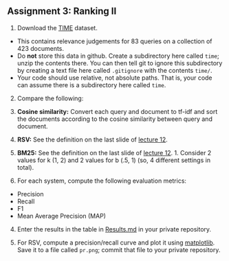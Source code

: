 ## Assignment 3: Ranking II

1. Download the [TIME](http://ir.dcs.gla.ac.uk/resources/test_collections/time/) dataset. 
  - This contains relevance judgements for 83 queries on a collection of 423 documents.
  - Do **not** store this data in github. Create a subdirectory here called `time`; unzip the contents there. You can then tell git to ignore this subdirectory by creating a text file here called `.gitignore` with the contents `time/`.
  - Your code should use relative, not absolute paths. That is, your code can assume there is a subdirectory here called `time`.

2.  Compare the following:
  1. **Cosine similarity:** Convert each query and document to tf-idf and sort the documents according to the cosine similarity between query and document.
  2. **RSV:** See the definition on the last slide of [lecture 12](https://github.com/iit-cs429/main/tree/master/lectures/lec12).
  3. **BM25:** See the definition on the last slide of [lecture 12](https://github.com/iit-cs429/main/tree/master/lectures/lec12).
    1. Consider 2 values for k (1, 2) and 2 values for b (.5, 1) (so, 4 different settings in total). 

3. For each system, compute the following evaluation metrics:
  - Precision
  - Recall
  - F1
  - Mean Average Precision (MAP)
  
4. Enter the results in the table in [Results.md](Results.md) in your private repository.

5. For RSV, compute a precision/recall curve and plot it using [matplotlib](http://matplotlib.org/). Save it to a file called `pr.png`; commit that file to your private repository.





